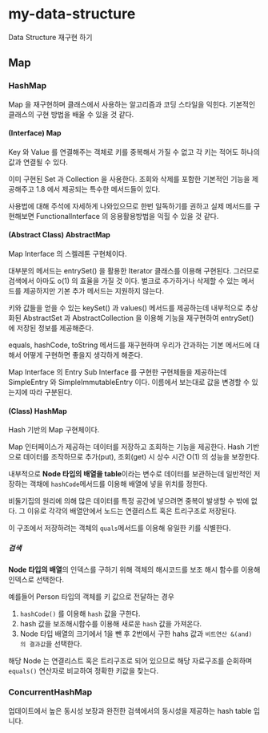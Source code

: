 # my-data-structure

Data Structure 재구현 하기

## Map

### HashMap

Map 을 재구현하며 클래스에서 사용하는 알고리즘과 코딩 스타일을 익힌다.
기본적인 클래스의 구현 방법을 배울 수 있을 것 같다. 

#### (Interface) Map 

Key 와 Value 를 연결해주는 객체로 키를 중복해서 가질 수 없고 각 키는 적어도 하나의 값과 연결될 수 있다.

이미 구현된 Set 과 Collection 을 사용한다. 
조회와 삭제를 포함한 기본적인 기능을 제공해주고 1.8 에서 제공되는 특수한 메서드들이 있다.

사용법에 대해 주석에 자세하게 나와있으므로 한번 일독하기를 권하고 실제 메서드를 구현해보면 FunctionalInterface 의 응용활용방법을
익힐 수 있을 것 같다.

#### (Abstract Class) AbstractMap

Map Interface 의 스켈레톤 구현체이다.

대부분의 메서드는 entrySet() 을 활용한 Iterator 클래스를 이용해 구현된다.
그러므로 검색에서 아마도 o(1) 의 효율을 가질 것 이다.
벌크로 추가하거나 삭제할 수 있는 메서드를 제공하지만 기본 추가 메서드는 지원하지 않는다.

키와 값들을 얻을 수 있는 keySet() 과 values() 메서드를 제공하는데 내부적으로 추상화된 AbstractSet 과 AbstractCollection
을 이용해 기능을 재구현하여 entrySet() 에 저장된 정보를 제공해준다.

equals, hashCode, toString 메서드를 재구현하며 우리가 간과하는 기본 메서드에 대해서 어떻게 구현하면 좋을지 생각하게 해준다.

Map Interface 의 Entry Sub Interface 를 구현한 구현체들을 제공하는데 SimpleEntry 와 SimpleImmutableEntry 이다.
이름에서 보는대로 값을 변경할 수 있는지에 따라 구분된다.

#### (Class) HashMap

Hash 기반의 Map 구현체이다.

Map 인터페이스가 제공하는 데이터를 저장하고 조회하는 기능을 제공한다.
Hash 기반으로 데이터를 조작하므로 추가(put), 조회(get) 시 상수 시간 O(1) 의 성능을 보장한다.

내부적으로 **Node 타입의 배열을 table**이라는 변수로 데이터를 보관하는데 일반적인 저장하는 객채에 
`hashCode`메서드를 이용해 배열에 넣을 위치를 정한다.

비둘기집의 원리에 의해 많은 데이터를 특정 공간에 넣으려면 중복이 발생할 수 밖에 없다. 그 이유로
각각의 배열안에서 노드는 연결리스트 혹은 트리구조로 저장된다.

이 구조에서 저장하려는 객체의 `quals`메서드를 이용해 유일한 키를 식별한다.

##### 검색

**Node 타입의 배열**의 인덱스를 구하기 위해 객체의 해시코드를 보조 해시 함수를 이용해 인덱스로 선택한다.

예를들어 Person 타입의 객체를 키 값으로 전달하는 경우 
1. `hashCode()` 를 이용해 `hash` 값을 구한다.
2. hash 값을 보조해시함수를 이용해 새로운 `hash` 값을 가져온다.
3. Node 타입 배열의 크기에서 1을 뺀 후 2번에서 구한 hahs 값과 `비트연산 &(and) 의 결과값`을 선택한다.

해당 Node 는 연결리스트 혹은 트리구조로 되어 있으므로 해당 자료구조를 순회하며 `equals()` 연산자로 비교하여 정확한 키값을 찾는다.

### ConcurrentHashMap

업데이트에서 높은 동시성 보장과 완전한 검색에서의 동시성을 제공하는 hash table 입니다.
